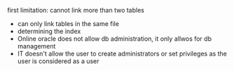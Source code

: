 first limitation: cannot link more than two tables
* can only link tables in the same file
* determining the index 
* Online oracle does not allow db administration, it only allwos for db management
* IT doesn't allow the user to create administrators or set privileges as the user is considered as a user